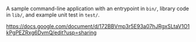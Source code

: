 A sample command-line application with an entrypoint in `bin/`, library code
in `lib/`, and example unit test in `test/`.

https://docs.google.com/document/d/172BBVmp3r5E93a07hJRgxSLtaV1O1kPgPEZRxg6DvmQ/edit?usp=sharing


